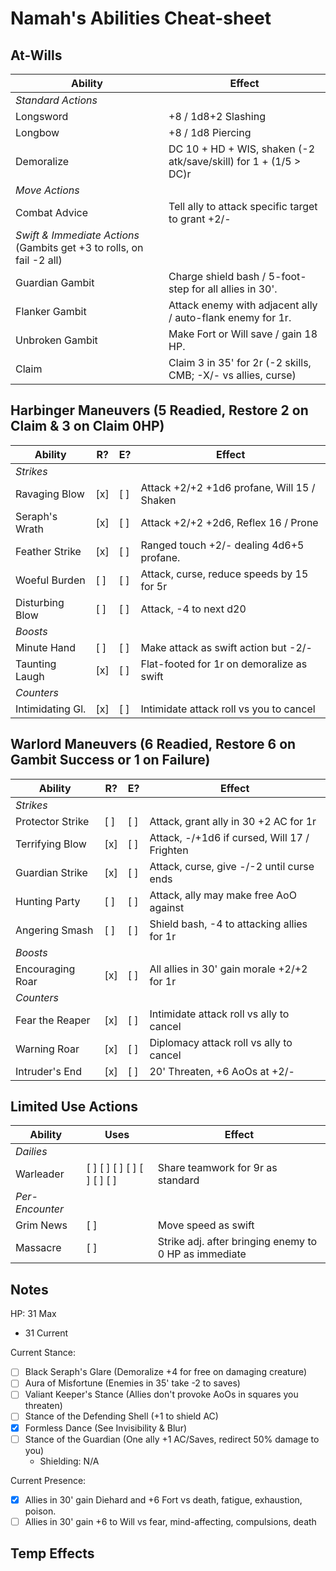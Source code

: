 # Namah's Abilities Cheat-sheet
## At-Wills
|  Ability           |  Effect                              |
|--------------------|--------------------------------------|
|  *Standard Actions*
|  Longsword         |  +8 / 1d8+2 Slashing
|  Longbow           |  +8 / 1d8 Piercing
|  Demoralize        |  DC 10 + HD + WIS, shaken (-2 atk/save/skill) for 1 + (1/5 > DC)r
|  *Move Actions*
|  Combat Advice     |  Tell ally to attack specific target to grant +2/-
|  *Swift & Immediate Actions* (Gambits get +3 to rolls, on fail -2 all)
|  Guardian Gambit   |  Charge shield bash / 5-foot-step for all allies in 30'.
|  Flanker Gambit    |  Attack enemy with adjacent ally / auto-flank enemy for 1r.
|  Unbroken Gambit   |  Make Fort or Will save / gain 18 HP.
|  Claim             |  Claim 3 in 35' for 2r (-2 skills, CMB; -X/- vs allies, curse)

## Harbinger Maneuvers (5 Readied, Restore 2 on Claim & 3 on Claim 0HP)
|  Ability           |  R? |  E? |  Effect   |
|--------------------|-----|-----|-----------|
|  *Strikes*
|  Ravaging Blow     | [x] | [ ] |  Attack +2/+2 +1d6 profane, Will 15 / Shaken
|  Seraph's Wrath    | [x] | [ ] |  Attack +2/+2 +2d6, Reflex 16 / Prone
|  Feather Strike    | [x] | [ ] |  Ranged touch +2/- dealing 4d6+5 profane.
|  Woeful Burden     | [ ] | [ ] |  Attack, curse, reduce speeds by 15 for 5r
|  Disturbing Blow   | [ ] | [ ] |  Attack, -4 to next d20
|  *Boosts*
|  Minute Hand       | [ ] | [ ] |  Make attack as swift action but -2/-
|  Taunting Laugh    | [x] | [ ] |  Flat-footed for 1r on demoralize as swift
|  *Counters*
|  Intimidating Gl.  | [x] | [ ] |  Intimidate attack roll vs you to cancel

## Warlord Maneuvers (6 Readied, Restore 6 on Gambit Success or 1 on Failure)
|  Ability           |  R? |  E? |  Effect   |
|--------------------|-----|-----|-----------|
|  *Strikes*
|  Protector Strike  | [ ] | [ ] |  Attack, grant ally in 30 +2 AC for 1r
|  Terrifying Blow   | [x] | [ ] |  Attack, -/+1d6 if cursed, Will 17 / Frighten
|  Guardian Strike   | [x] | [ ] |  Attack, curse, give -/-2 until curse ends
|  Hunting Party     | [ ] | [ ] |  Attack, ally may make free AoO against
|  Angering Smash    | [ ] | [ ] |  Shield bash, -4 to attacking allies for 1r
|  *Boosts*
|  Encouraging Roar  | [x] | [ ] |  All allies in 30' gain morale +2/+2 for 1r
|  *Counters*
|  Fear the Reaper   | [x] | [ ] |  Intimidate attack roll vs ally to cancel
|  Warning Roar      | [x] | [ ] |  Diplomacy attack roll vs ally to cancel
|  Intruder's End    | [x] | [ ] |  20' Threaten, +6 AoOs at +2/-

## Limited Use Actions
|  Ability     |  Uses                          |  Effect   |
|--------------|--------------------------------|-----------|
|  *Dailies*
|  Warleader   |  [ ] [ ] [ ] [ ] [ ] [ ] [ ]   |  Share teamwork for 9r as standard
|  *Per-Encounter*
|  Grim News   |  [ ]                           |  Move speed as swift
|  Massacre    |  [ ]                           |  Strike adj. after bringing enemy to 0 HP as immediate

## Notes
HP: 31 Max
 - 31 Current

Current Stance:
 - [ ] Black Seraph's Glare (Demoralize +4 for free on damaging creature)
 - [ ] Aura of Misfortune (Enemies in 35' take -2 to saves)
 - [ ] Valiant Keeper's Stance (Allies don't provoke AoOs in squares you threaten)
 - [ ] Stance of the Defending Shell (+1 to shield AC)
 - [x] Formless Dance (See Invisibility & Blur)
 - [ ] Stance of the Guardian (One ally +1 AC/Saves, redirect 50% damage to you)
   - Shielding: N/A

Current Presence:
 - [x] Allies in 30' gain Diehard and +6 Fort vs death, fatigue, exhaustion, poison.
 - [ ] Allies in 30' gain +6 to Will vs fear, mind-affecting, compulsions, death

Temp Effects
 -
